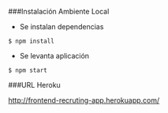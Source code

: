 ###Instalación Ambiente Local

- Se instalan dependencias

```shell
$ npm install
```

- Se levanta aplicación

```shell
$ npm start
```

###URL Heroku

http://frontend-recruting-app.herokuapp.com/

